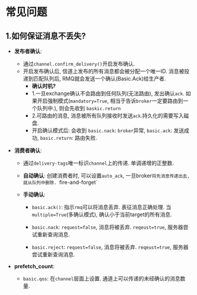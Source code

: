 # 常见问题

## 1.如何保证消息不丢失?

- **发布者确认**:
    - 通过`channel.confirm_delivery()`开启发布确认.
    - 开启发布确认后, 信道上发布的所有消息都会被分配一个唯一ID. 消息被投递到匹配队列后, RMQ就会发送一个确认(Basic.Ack)给生产者. 
        - **确认时机?** 
        - 1.一旦exchange确认不会路由到任何队列(无法路由), 发出确认`ack`. 如果开启强制模式(`mandatory=True`, 相当于告诉`broker`一定要路由到一个队列中.), 则会先收到 `baskic.return`
        - 2.可路由的消息, 消息被所有队列接收时发送`ack`.持久化的需要写入磁盘.
        - 开启确认模式后: 会收到 `basic.nack`: `broker`异常, `basic.ack`: 发送成功, `basic.return`: 路由失败. 


- **消费者确认**:

    - 通过`delivery-tags`唯一标识`channel`上的传递. 单调递增的正整数.

    - **自动确认**: 创建消费者时, 可以设置`auto_ack`,  一旦broker`将先消息传递出去, 就从队列中删除. `fire-and-forget`

    - **手动确认**:  

        - `basic.ack()`:  指示`rmq`可以将消息丢弃. 表征消息正确处理. 当`multiple=True`(多确认模式), 确认小于当前target的所有消息.

        - `basic.nack`: `request=false`, 消息将被丢弃. `reqeust=true`, 服务器尝试重新查询消息.
        - `basic.reject`: `request=false`, 消息将被丢弃. `reqeust=true`, 服务器尝试重新查询消息.

- **prefetch_count**:
    - `basic.qos`: 在`channel`层面上设置. 通道上可以传递的未经确认的消息数量. 

